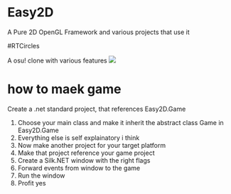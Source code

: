 # Easy2D
A Pure 2D OpenGL Framework and various projects that use it

#RTCircles

A osu! clone with various features
![](https://cdn.discordapp.com/attachments/598945024322830365/930428648782180362/ezgif-2-7a7e01ce5a.gif)

# how to maek game

Create a .net standard project, that references Easy2D.Game

1. Choose your main class and make it inherit the abstract class Game in Easy2D.Game
2. Everything else is self explainatory i think
3. Now make another project for your target platform
4. Make that project reference your game project
5. Create a Silk.NET window with the right flags
6. Forward events from window to the game
7. Run the window
8. Profit yes
